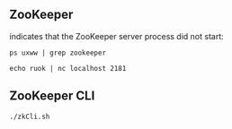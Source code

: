 ## ZooKeeper
indicates that the ZooKeeper server process did not start:
```
ps uxww | grep zookeeper
```

```
echo ruok | nc localhost 2181
```
## ZooKeeper CLI
```
./zkCli.sh
```
